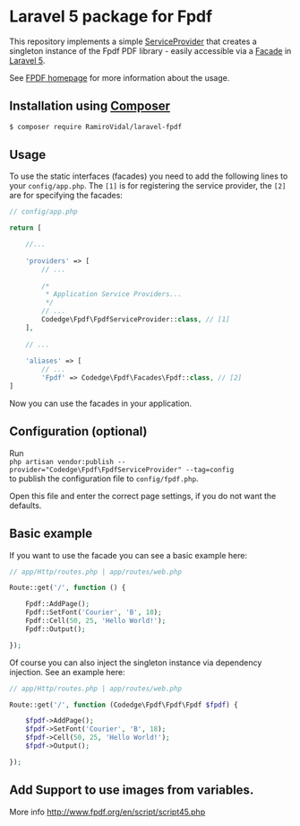 # Laravel 5 package for Fpdf


This repository implements a simple [ServiceProvider](https://laravel.com/docs/master/providers)
that creates a singleton instance of the Fpdf PDF library - easily accessible via a [Facade](https://laravel.com/docs/master/facades) in [Laravel 5](http://laravel.com).  

See [FPDF homepage](http://www.fpdf.org/) for more information about the usage.

## Installation using [Composer](https://getcomposer.org/)
```sh
$ composer require RamiroVidal/laravel-fpdf
```

## Usage
To use the static interfaces (facades) you need to add the following lines to your `config/app.php`. The `[1]` is for
registering the service provider, the `[2]` are for specifying the facades:

```php
// config/app.php

return [

    //...
    
    'providers' => [
        // ...
        
        /*
         * Application Service Providers...
         */
        // ...
        Codedge\Fpdf\FpdfServiceProvider::class, // [1]
    ],
    
    // ...
    
    'aliases' => [
        // ...
        'Fpdf' => Codedge\Fpdf\Facades\Fpdf::class, // [2]
]
```

Now you can use the facades in your application. 

## Configuration (optional)
Run   
`php artisan vendor:publish --provider="Codedge\Fpdf\FpdfServiceProvider" --tag=config`  
to publish the configuration file to `config/fpdf.php`.  
  
Open this file and enter the correct page settings, if you do not want the defaults.

## Basic example

If you want to use the facade you can see a basic example here:

```php
// app/Http/routes.php | app/routes/web.php

Route::get('/', function () {

    Fpdf::AddPage();
    Fpdf::SetFont('Courier', 'B', 18);
    Fpdf::Cell(50, 25, 'Hello World!');
    Fpdf::Output();

});
```

Of course you can also inject the singleton instance via dependency injection. See an example here:

```php
// app/Http/routes.php | app/routes/web.php

Route::get('/', function (Codedge\Fpdf\Fpdf\Fpdf $fpdf) {

    $fpdf->AddPage();
    $fpdf->SetFont('Courier', 'B', 18);
    $fpdf->Cell(50, 25, 'Hello World!');
    $fpdf->Output();

});
```

## Add Support to use images from variables.
More info http://www.fpdf.org/en/script/script45.php
